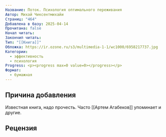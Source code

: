 ```yaml
---
Название: Поток. Психология оптимального переживания
Автор: Михай Чиксентмихайи
Страниц: "464"
Добавлена в базу: 2025-04-14
Прочитана: false
Начал читать: 
Закончил читать: 
Тип: "[[Книга]]"
Обложка: https://ir.ozone.ru/s3/multimedia-1-1/wc1000/6958217737.jpg
Категории:
  - эффективность
  - психология
Progress: <p><progress max=0 value=0></progress></p>
Формат:
  - бумажная
---
```

## Причина добавления

Известная книга, надо прочесть. Часто [[Артем Агабеков]] упоминает и другие.

## Рецензия
